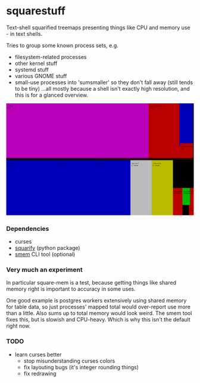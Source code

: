 # squarestuff

Text-shell squarified treemaps presenting things like CPU and memory use - in text shells.

Tries to group some known process sets, e.g. 
- filesystem-related processes
- other kernel stuff
- systemd stuff 
- various GNOME stuff 
- small-use processes into 'sumsmaller' so they don't fall away (still tends to be tiny)
...all mostly because a shell isn't exactly high resolution, and this is for a glanced overview.

![CPU and memory, split in tmux](/screenshots/squarestuff.png?raw=true)


### Dependencies
- curses
- [squarify](https://github.com/laserson/squarify) (python package)   
- [smem](https://www.selenic.com/smem/) CLI tool (optional)


### Very much an experiment
In particular square-mem is a test, because getting things like shared memory right is important to accuracy in some uses.

One good example is postgres workers extensively using shared memory for table data, so just  processes' mapped total would over-report use more than a little. Also sums up to total memory would look weird.
The smem tool fixes this, but is slowish and CPU-heavy. Which is why this isn't the default right now.

### TODO
- learn curses better
    - stop misunderstanding curses colors
    - fix layouting bugs (it's integer rounding things)
    - fix redrawing


